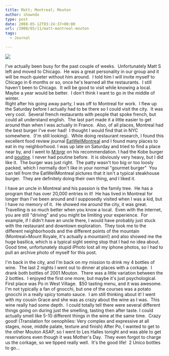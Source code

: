 ```yaml
---
title: Matt; Montreal; Mouton
author: shawndo
type: post
date: 2008-05-12T03:24:37+00:00
url: /2008/05/11/matt-montreal-mouton
tags:
  - Journal

---
```

![](/images/2008/05/shawn_snug.jpg)

I've actually been busy for the past couple of weeks.  Unfortunately Matt S left and moved to Chicago.  He was a great personality in our group and it will be much quieter without him around.  I told him I will invite myself to Chicago in 6 months or so, once he's learned all the restaurants.  I still haven't been to Chicago.  It will be good to visit while knowing a local. Maybe a year would be better.  I don't think I want to go in the middle of winter.  
Right after his going away party, I was off to Montreal for work.  I flew up the Saturday before I actually had to be there so I could visit the city.  It was very cool.  Several french restaurants with people that spoke french, but could all understand english.  The last part made it a little easier to get around than when I was actually in France.  Also, of all places, Montreal had the best burger I've ever had!  I thought I would find that in NYC somewhere.  (I'm still looking).  While doing restaurant research, I found this excellent food review journal [EatWellMontreal][1] and I found many places to eat in my neighborhood. I was up late on Saturday and tried to find a place near by, and I went to [M:brgr][2] on his recommendation. I had the Kobe burger and [poutine][3]. I never had poutine before.  It is obviously very heavy, but I did like it.  The burger was just right.  The patty wasn't too big or too loosly packed, which I normally don't like in your normal "gourmet burger"  You can tell from the EatWellMontreal pictures that it isn't a typical steakhouse burger.  They are definitely doing their own thing, and I liked it.  

I have an uncle in Montreal and his passion is the family tree.  He has a program that has over 20,000 entries in it!  He has lived in Montreal for longer than I've been around and I supposedly visited when I was a kid, but I have no memory of it.  He showed me around the city, it was great.  Travelling is so much better when you know a local.  Even with the internet, you are still "driving" and you might be limiting your experience.  For example, if I didn't have an uncle there, I would have probably just stuck with the restaurant and downtown exploration.  They took me to the different neighborhoods and the different points of the mountain (Montreal=Mount Royale, it's actually a mountain!) and also showed me the huge basilica, which is a typical sight seeing stop that I had no idea about.  Good time, unfortunately stupid iPhoto lost all my iphone photos, so I had to pull an archive photo of myself for this post.  

I'm back in the city, and I'm back on my mission to drink my 4 bottles of wine.  The last 2 nights I went out to dinner at places with a corkage.  I drank both bottles of 2001 Mouton.  There was a little variation between the 2 bottles.  I enjoyed the first one more, but maybe it's just psychological.  First place was Po in West Village.  $50 tasting menu, and it was awesome.  I'm not typically a fan of gnocchi, but one of the courses was a potato gnocchi in a really spicy tomato sauce.  I am still thinking about it! I went with my cousin Grace and she was as crazy about the wine as I was.  This wine really had some depth.  I could totally tell there were several different things going on during just the smelling, tasting then after taste. I could actually smell like 5-10 different things in the wine at the same time.  Crazy good! (Translation for oenophiles: Very complex and expressive at all stages, nose, middle palate, texture and finish) After Po, I wanted to get to the other Mouton ASAP, so I went to Les Halles tonight and was able to get reservations even though it was Mother's Day.  They even forgot to charge us the corkage, so we tipped really well.  It's the good life!  2 Unico bottles to go...

 [1]: http://eatwellmontreal.com
 [2]: http://eatwellmontreal.com/mbrgr/
 [3]: http://en.wikipedia.org/wiki/Poutine